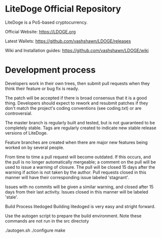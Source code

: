 # LiteDoge Official Repository

LiteDoge is a PoS-based cryptocurrency.

Official Website: https://LDOGE.org

Latest Wallets: https://github.com/vashshawn/LDOGE/releases

Wiki and Installation guides: https://github.com/vashshawn/LDOGE/wiki

# Development process

Developers work in their own trees, then submit pull requests when they think their feature or bug fix is ready.

The patch will be accepted if there is broad consensus that it is a good thing. Developers should expect to rework and resubmit patches if they don't match the project's coding conventions (see coding.txt) or are controversial.

The master branch is regularly built and tested, but is not guaranteed to be completely stable. Tags are regularly created to indicate new stable release versions of LiteDoge.

Feature branches are created when there are major new features being worked on by several people.

From time to time a pull request will become outdated. If this occurs, and the pull is no longer automatically mergeable; a comment on the pull will be used to issue a warning of closure. The pull will be closed 15 days after the warning if action is not taken by the author. Pull requests closed in this manner will have their corresponding issue labeled 'stagnant'.

Issues with no commits will be given a similar warning, and closed after 15 days from their last activity. Issues closed in this manner will be labeled 'stale'.

Build Process litedoged
Building litedoged is very easy and stright forward.

Use the autogen script to prepare the build environment. Note these commands are not run in the src directoty

./autogen.sh
./configure
make
